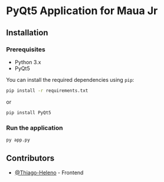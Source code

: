 # PyQt5 Application for Maua Jr

## Installation

### Prerequisites

- Python 3.x
- PyQt5

You can install the required dependencies using `pip`:

```bash
pip install -r requirements.txt
```

or

```bash
pip install PyQt5
```

### Run the application

```bash
py app.py
```

## Contributors

- [@Thiago-Heleno](https://github.com/Thiago-Heleno) - Frontend
